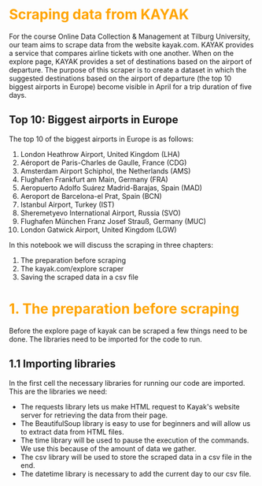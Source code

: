 # <span style="color:orange">Scraping data from KAYAK</span>

For the course Online Data Collection & Management at Tilburg University, our team aims to scrape data from the website kayak.com. KAYAK provides a service that compares airline tickets with one another. When on the explore page, KAYAK provides a set of destinations based on the airport of departure. The purpose of this scraper is to create a dataset in which the suggested destinations based on the airport of departure (the top 10 biggest airports in Europe) become visible in April for a trip duration of five days.

## Top 10: Biggest airports in Europe
The top 10 of the biggest airports in Europe is as follows:
1. London Heathrow Airport, United Kingdom (LHA)
2. Aéroport de Paris-Charles de Gaulle, France (CDG)
3. Amsterdam Airport Schiphol, the Netherlands (AMS)
4. Flughafen Frankfurt am Main, Germany (FRA)
5. Aeropuerto Adolfo Suárez Madrid-Barajas, Spain (MAD)
6. Aeroport de Barcelona-el Prat, Spain (BCN)
7. Istanbul Airport, Turkey (IST)
8. Sheremetyevo International Airport, Russia (SVO)
9. Flughafen München Franz Josef Strauß, Germany (MUC)
10. London Gatwick Airport, United Kingdom (LGW)


In this notebook we will discuss the scraping in three chapters:
1. The preparation before scraping
2. The kayak.com/explore scraper
3. Saving the scraped data in a csv file

# <span style="color:orange">1. The preparation before scraping</span>
Before the explore page of kayak can be scraped a few things need to be done. The libraries need to be imported for the code to run. 

## 1.1 Importing libraries
In the first cell the necessary libraries for running our code are imported. This are the libraries we need:
* The requests library lets us make HTML request to Kayak's website server for retrieving the data from their page.
* The BeautifulSoup library is easy to use for beginners and will allow us to extract data from HTML files.
* The time library will be used to pause the execution of the commands. We use this because of the amount of data we gather. 
* The csv library will be used to store the scraped data in a csv file in the end.
* The datetime library is necessary to add the current day to our csv file.
